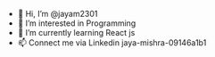 - 👋 Hi, I’m @jayam2301
- 👀 I’m interested in Programming
- 🌱 I’m currently learning React js
- 📫 Connect me via Linkedin jaya-mishra-09146a1b1

<!---
jayam2301/jayam2301 is a ✨ special ✨ repository because its `README.md` (this file) appears on your GitHub profile.
You can click the Preview link to take a look at your changes.
--->
